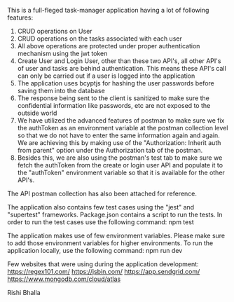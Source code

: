This is a full-fleged task-manager application having a lot of following features:

1. CRUD operations on User
2. CRUD operations on the tasks associated with each user
3. All above operations are protected under proper authentication mechanism using the jwt token
4. Create User and Login User, other than these two API's, all other API's of user and tasks are behind authentication. This means these API's call can only 
   be carried out if a user is logged into the application
5. The application uses bcyptjs for hashing the user passwords before saving them into the database
6. The response being sent to the client is sanitized to make sure the confidential information like passwords, etc are not exposed to the outside world
7. We have utilized the advanced features of postman to make sure we fix the authToken as an environment variable at the postman collection level so that we do not have to enter the same information again and again. We are achieving this by making use of the "Authorization: Inherit auth from parent" option under the Authorization tab of the postman.
8. Besides this, we are also using the postman's test tab to make sure we fetch the authToken from the create or login user API and populate it to the        "authToken" environment variable so that it is available for the other API's.


The API postman collection has also been attached for reference.

The application also contains few test cases using the "jest" and "supertest" frameworks. Package.json contains a script to run the tests.
In order to run the test cases use the following command:
npm test

The application makes use of few environment variables. Please make sure to add those environment variables for higher environments.
To run the application locally, use the following command:
npm run dev

Few websites that were using during the application development:
https://regex101.com/
https://jsbin.com/
https://app.sendgrid.com/
https://www.mongodb.com/cloud/atlas


Rishi Bhalla